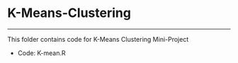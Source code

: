 # K-Means-Clustering
--------

This folder contains code for K-Means Clustering Mini-Project
* Code: K-mean.R

